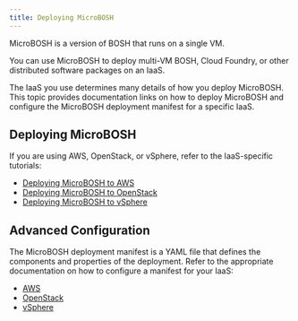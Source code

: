 ```yaml
---
title: Deploying MicroBOSH
---
```


MicroBOSH is a version of BOSH that runs on a single VM.

You can use MicroBOSH to deploy multi-VM BOSH, Cloud Foundry, or other
distributed software packages on an IaaS.

The IaaS you use determines many details of how you deploy MicroBOSH.
This topic provides documentation links on how to deploy MicroBOSH and configure the MicroBOSH deployment manifest for a specific IaaS.

## <a id="configure-local"></a>Deploying MicroBOSH ##

If you are using AWS, OpenStack, or vSphere, refer to the IaaS-specific tutorials:

* [Deploying MicroBOSH to AWS](./deploy-microbosh-to-aws.html)
* [Deploying MicroBOSH to OpenStack](./deploy-microbosh-to-openstack.html)
* [Deploying MicroBOSH to vSphere](./deploy-microbosh-to-vsphere.html)

## <a id="create-manifest"></a> Advanced Configuration ##

The MicroBOSH deployment manifest is a YAML file that defines the components and
properties of the deployment. Refer to the appropriate documentation on how to configure a manifest for your IaaS:

* [AWS](./create-micro-manifest.html#ex-aws)
* [OpenStack](./create-micro-manifest.html#ex-openstack)
* [vSphere](./create-micro-manifest.html#ex-vsphere)
